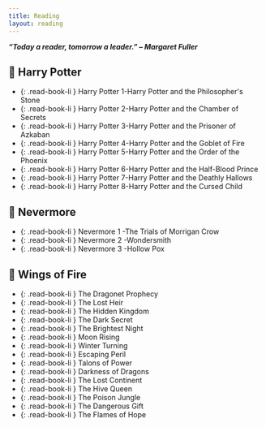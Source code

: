 ```yaml
---
title: Reading
layout: reading
---
```

***“Today a reader, tomorrow a leader.” – Margaret Fuller***

## 📙 Harry Potter

- {: .read-book-li } Harry Potter 1-Harry Potter and the Philosopher's Stone
- {: .read-book-li } Harry Potter 2-Harry Potter and the Chamber of Secrets
- {: .read-book-li } Harry Potter 3-Harry Potter and the Prisoner of Azkaban
- {: .read-book-li } Harry Potter 4-Harry Potter and the Goblet of Fire
- {: .read-book-li } Harry Potter 5-Harry Potter and the Order of the Phoenix
- {: .read-book-li } Harry Potter 6-Harry Potter and the Half-Blood Prince
- {: .read-book-li } Harry Potter 7-Harry Potter and the Deathly Hallows
- {: .read-book-li } Harry Potter 8-Harry Potter and the Cursed Child



## 📙 Nevermore
- {: .read-book-li } Nevermore 1 -The Trials of Morrigan Crow
- {: .read-book-li } Nevermore 2 -Wondersmith 
- {: .read-book-li } Nevermore 3 -Hollow Pox

## 📙 Wings of Fire
- {: .read-book-li } The Dragonet Prophecy
- {: .read-book-li } The Lost Heir
- {: .read-book-li } The Hidden Kingdom
- {: .read-book-li } The Dark Secret
- {: .read-book-li } The Brightest Night
- {: .read-book-li } Moon Rising
- {: .read-book-li } Winter Turning
- {: .read-book-li } Escaping Peril
- {: .read-book-li } Talons of Power
- {: .read-book-li } Darkness of Dragons
- {: .read-book-li } The Lost Continent
- {: .read-book-li } The Hive Queen
- {: .read-book-li } The Poison Jungle
- {: .read-book-li } The Dangerous Gift
- {: .read-book-li } The Flames of Hope






